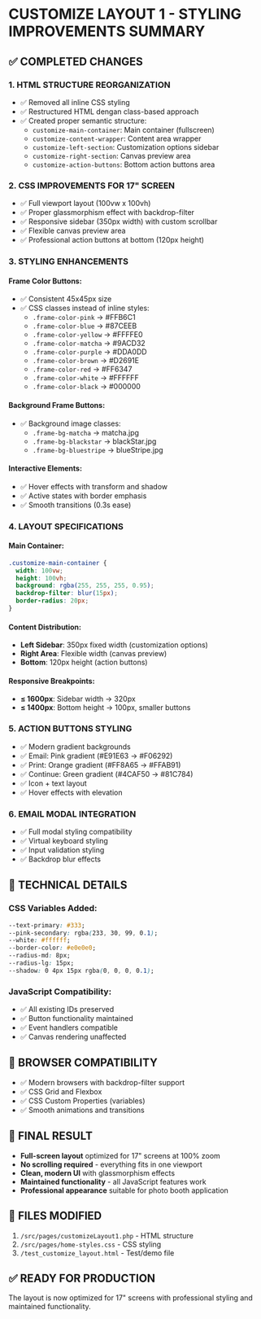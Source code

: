 # CUSTOMIZE LAYOUT 1 - STYLING IMPROVEMENTS SUMMARY

## ✅ COMPLETED CHANGES

### 1. HTML STRUCTURE REORGANIZATION

- ✅ Removed all inline CSS styling
- ✅ Restructured HTML dengan class-based approach
- ✅ Created proper semantic structure:
  - `customize-main-container`: Main container (fullscreen)
  - `customize-content-wrapper`: Content area wrapper
  - `customize-left-section`: Customization options sidebar
  - `customize-right-section`: Canvas preview area
  - `customize-action-buttons`: Bottom action buttons area

### 2. CSS IMPROVEMENTS FOR 17" SCREEN

- ✅ Full viewport layout (100vw x 100vh)
- ✅ Proper glassmorphism effect with backdrop-filter
- ✅ Responsive sidebar (350px width) with custom scrollbar
- ✅ Flexible canvas preview area
- ✅ Professional action buttons at bottom (120px height)

### 3. STYLING ENHANCEMENTS

#### Frame Color Buttons:

- ✅ Consistent 45x45px size
- ✅ CSS classes instead of inline styles:
  - `.frame-color-pink` → #FFB6C1
  - `.frame-color-blue` → #87CEEB
  - `.frame-color-yellow` → #FFFFE0
  - `.frame-color-matcha` → #9ACD32
  - `.frame-color-purple` → #DDA0DD
  - `.frame-color-brown` → #D2691E
  - `.frame-color-red` → #FF6347
  - `.frame-color-white` → #FFFFFF
  - `.frame-color-black` → #000000

#### Background Frame Buttons:

- ✅ Background image classes:
  - `.frame-bg-matcha` → matcha.jpg
  - `.frame-bg-blackstar` → blackStar.jpg
  - `.frame-bg-bluestripe` → blueStripe.jpg

#### Interactive Elements:

- ✅ Hover effects with transform and shadow
- ✅ Active states with border emphasis
- ✅ Smooth transitions (0.3s ease)

### 4. LAYOUT SPECIFICATIONS

#### Main Container:

```css
.customize-main-container {
  width: 100vw;
  height: 100vh;
  background: rgba(255, 255, 255, 0.95);
  backdrop-filter: blur(15px);
  border-radius: 20px;
}
```

#### Content Distribution:

- **Left Sidebar**: 350px fixed width (customization options)
- **Right Area**: Flexible width (canvas preview)
- **Bottom**: 120px height (action buttons)

#### Responsive Breakpoints:

- **≤ 1600px**: Sidebar width → 320px
- **≤ 1400px**: Bottom height → 100px, smaller buttons

### 5. ACTION BUTTONS STYLING

- ✅ Modern gradient backgrounds
- ✅ Email: Pink gradient (#E91E63 → #F06292)
- ✅ Print: Orange gradient (#FF8A65 → #FFAB91)
- ✅ Continue: Green gradient (#4CAF50 → #81C784)
- ✅ Icon + text layout
- ✅ Hover effects with elevation

### 6. EMAIL MODAL INTEGRATION

- ✅ Full modal styling compatibility
- ✅ Virtual keyboard styling
- ✅ Input validation styling
- ✅ Backdrop blur effects

## 🔧 TECHNICAL DETAILS

### CSS Variables Added:

```css
--text-primary: #333;
--pink-secondary: rgba(233, 30, 99, 0.1);
--white: #ffffff;
--border-color: #e0e0e0;
--radius-md: 8px;
--radius-lg: 15px;
--shadow: 0 4px 15px rgba(0, 0, 0, 0.1);
```

### JavaScript Compatibility:

- ✅ All existing IDs preserved
- ✅ Button functionality maintained
- ✅ Event handlers compatible
- ✅ Canvas rendering unaffected

## 📱 BROWSER COMPATIBILITY

- ✅ Modern browsers with backdrop-filter support
- ✅ CSS Grid and Flexbox
- ✅ CSS Custom Properties (variables)
- ✅ Smooth animations and transitions

## 🎯 FINAL RESULT

- **Full-screen layout** optimized for 17" screens at 100% zoom
- **No scrolling required** - everything fits in one viewport
- **Clean, modern UI** with glassmorphism effects
- **Maintained functionality** - all JavaScript features work
- **Professional appearance** suitable for photo booth application

## 📁 FILES MODIFIED

1. `/src/pages/customizeLayout1.php` - HTML structure
2. `/src/pages/home-styles.css` - CSS styling
3. `/test_customize_layout.html` - Test/demo file

## ✅ READY FOR PRODUCTION

The layout is now optimized for 17" screens with professional styling and maintained functionality.
